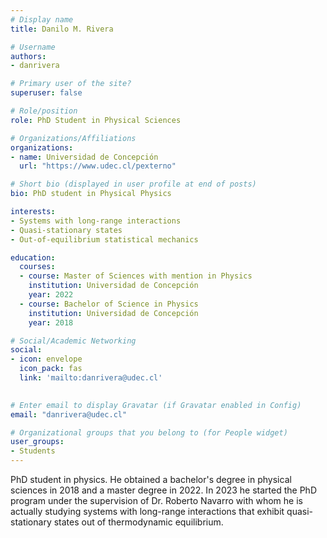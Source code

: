 ```yaml
---
# Display name
title: Danilo M. Rivera

# Username
authors:
- danrivera

# Primary user of the site?
superuser: false

# Role/position
role: PhD Student in Physical Sciences

# Organizations/Affiliations
organizations:
- name: Universidad de Concepción
  url: "https://www.udec.cl/pexterno"

# Short bio (displayed in user profile at end of posts)
bio: PhD student in Physical Physics

interests:
- Systems with long-range interactions
- Quasi-stationary states
- Out-of-equilibrium statistical mechanics

education:
  courses:
  - course: Master of Sciences with mention in Physics
    institution: Universidad de Concepción
    year: 2022
  - course: Bachelor of Science in Physics
    institution: Universidad de Concepción
    year: 2018

# Social/Academic Networking
social:
- icon: envelope
  icon_pack: fas
  link: 'mailto:danrivera@udec.cl'

  
# Enter email to display Gravatar (if Gravatar enabled in Config)
email: "danrivera@udec.cl"

# Organizational groups that you belong to (for People widget)
user_groups:
- Students
---
```


PhD student in physics. He obtained a bachelor's degree in
physical sciences in 2018 and a master degree in 2022. In 2023 he started the PhD program
under the supervision of Dr. Roberto Navarro with whom he is actually
studying systems with long-range interactions that exhibit
quasi-stationary states out of thermodynamic equilibrium.
